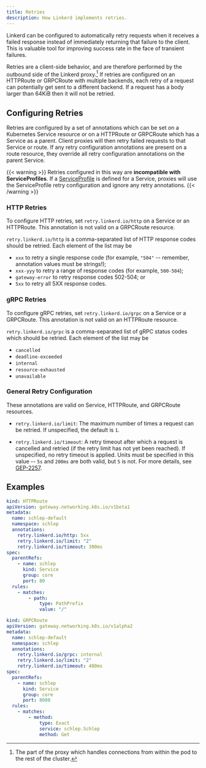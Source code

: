 ```yaml
---
title: Retries
description: How Linkerd implements retries.
---
```


Linkerd can be configured to automatically retry requests when it receives a
failed response instead of immediately returning that failure to the client.
This is valuable tool for improving success rate in the face of transient
failures.

Retries are a client-side behavior, and are therefore performed by the
outbound side of the Linkerd proxy.[^1] If retries are configured on an
HTTPRoute or GRPCRoute with multiple backends, each retry of a request can
potentially get sent to a different backend. If a request has a body larger than
64KiB then it will not be retried.

## Configuring Retries

Retries are configured by a set of annotations which can be set on a Kubernetes
Service resource or on a HTTPRoute or GRPCRoute which has a Service as a parent.
Client proxies will then retry failed requests to that Service or route. If any
retry configuration annotations are present on a route resource, they override
all retry configuration annotations on the parent Service.

{{< warning >}}
Retries configured in this way are **incompatible with ServiceProfiles**. If a
[ServiceProfile](../features/service-profiles/) is defined for a Service,
proxies will use the ServiceProfile retry configuration and ignore any retry
annotations.
{{< /warning >}}

### HTTP Retries

To configure HTTP retries, set `retry.linkerd.io/http` on a Service or an
HTTPRoute. This annotation is not valid on a GRPCRoute resource.

`retry.linkerd.io/http` is a comma-separated list of HTTP response codes
should be retried. Each element of the list may be

  + `xxx` to retry a single response code (for example, `"504"` -- remember,
    annotation values must be strings!);
  + `xxx-yyy` to retry a range of response codes (for example, `500-504`);
  + `gateway-error` to retry response codes 502-504; or
  + `5xx` to retry all 5XX response codes.

### gRPC Retries

To configure gRPC retries, set `retry.linkerd.io/grpc` on a Service or a
GRPCRoute. This annotation is not valid on an HTTPRoute resource.

`retry.linkerd.io/grpc` is a comma-separated list of gRPC status codes which
should be retried. Each element of the list may be

  + `cancelled`
  + `deadline-exceeded`
  + `internal`
  + `resource-exhausted`
  + `unavailable`

### General Retry Configuration

These annotations are valid on Service, HTTPRoute, and GRPCRoute resources.

+ `retry.linkerd.io/limit`: The maximum number of times a request can be
retried. If unspecified, the default is `1`.

+ `retry.linkerd.io/timeout`: A retry timeout after which a request is cancelled
and retried (if the retry limit has not yet been reached). If unspecified, no
retry timeout is applied. Units must be specified in this value -- `5s` and
`200ms` are both valid, but `5` is not. For more details, see
[GEP-2257](https://gateway-api.sigs.k8s.io/geps/gep-2257/).

## Examples

```yaml
kind: HTTPRoute
apiVersion: gateway.networking.k8s.io/v1beta1
metadata:
  name: schlep-default
  namespace: schlep
  annotations:
    retry.linkerd.io/http: 5xx
    retry.linkerd.io/limit: "2"
    retry.linkerd.io/timeout: 300ms
spec:
  parentRefs:
    - name: schlep
      kind: Service
      group: core
      port: 80
  rules:
    - matches:
        - path:
            type: PathPrefix
            value: "/"
```

```yaml
kind: GRPCRoute
apiVersion: gateway.networking.k8s.io/v1alpha2
metadata:
  name: schlep-default
  namespace: schlep
  annotations:
    retry.linkerd.io/grpc: internal
    retry.linkerd.io/limit: "2"
    retry.linkerd.io/timeout: 400ms
spec:
  parentRefs:
    - name: schlep
      kind: Service
      group: core
      port: 8080
  rules:
    - matches:
        - method:
            type: Exact
            service: schlep.Schlep
            method: Get
```

[^1]: The part of the proxy which handles connections from within the pod to the
    rest of the cluster.
